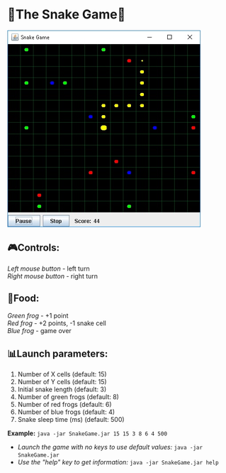 # :snake:The Snake Game:frog:

![Gameplay screenshot](https://github.com/ncfed/SnakeGame/blob/master/Screenshot.jpg "Gameplay screenshot")

## :video_game:Controls:
*Left mouse button* - left turn  
*Right mouse button* - right turn

## :meat_on_bone:Food:
*Green frog* - +1 point  
*Red frog* - +2 points, -1 snake cell  
*Blue frog* - game over

## :bar_chart:Launch parameters:
1. Number of X cells (default: 15)
2. Number of Y cells (default: 15)
3. Initial snake length (default: 3)
4. Number of green frogs (default: 8)
5. Number of red frogs (default: 6)
6. Number of blue frogs (default: 4)
7. Snake sleep time (ms) (default: 500)

**Example:** `java -jar SnakeGame.jar 15 15 3 8 6 4 500`  

* *Launch the game with no keys to use default values:* `java -jar SnakeGame.jar`  
* *Use the "help" key to get information:* `java -jar SnakeGame.jar help`
